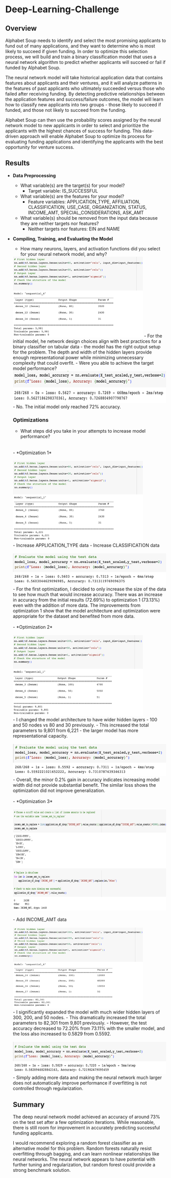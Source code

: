 # Deep-Learning-Challenge

## Overview
Alphabet Soup needs to identify and select the most promising applicants to fund out of many applications, and they want to determine who is most likely to succeed if given funding. In order to optimize this selection process, we will build and train a binary classification model that uses a neural network algorithm to predict whether applicants will succeed or fail if funded by Alphabet Soup. 

The neural network model will take historical application data that contains features about applicants and their ventures, and it will analyze patterns in the features of past applicants who ultimately succeeded versus those who failed after receiving funding. By detecting predictive relationships between the application features and success/failure outcomes, the model will learn how to classify new applicants into two groups - those likely to succeed if funded, and those not likely to succeed from the funding. 

Alphabet Soup can then use the probability scores assigned by the neural network model to new applicants in order to select and prioritize the applicants with the highest chances of success for funding. This data-driven approach will enable Alphabet Soup to optimize its process for evaluating funding applications and identifying the applicants with the best opportunity for venture success.

## Results
 - **Data Preprocessing**
    - What variable(s) are the target(s) for your model?
        - Target variable: IS_SUCCESSFUL
    - What variable(s) are the features for your model?
        - Feature variables: APPLICATION_TYPE, AFFILIATION, CLASSIFICATION, USE_CASE, ORGANIZATION, STATUS, INCOME_AMT, SPECIAL_CONSIDERATIONS, ASK_AMT
    - What variable(s) should be removed from the input data because they are neither targets nor features?
        - Neither targets nor features: EIN and NAME

- **Compiling, Training, and Evaluating the Model**
    - How many neurons, layers, and activation functions did you select for your neural network model, and why?
    <img src="images/model_1.png" width="407" height="253">
    - For the initial model, he network design choices align with best practices for a binary classifier on tabular data - the model has the right output setup for the problem. The depth and width of the hidden layers provide enough representational power while minimizing unnecessary complexity that could overfit.
    - Were you able to achieve the target model performance?
    <img src="images/model_results_1.png" width="614" height="100">
    - No. The initial model only reached 72% accuracy.

    ### Optimizations
    - What steps did you take in your attempts to increase model performance?
    <br>
    <br>
    - *Optimization 1*
    <br>
    <br><img src="images/optimization_1.png" width="407" height="253"><br>
    - Increase APPLICATION_TYPE data
    - Increase CLASSIFICATION data
    <br>
    <br>
    <img src="images/optimization_results_1.png" width="614" height="100">
    - For the first optimization, I decided to only increase the size of the data to see how much that would increase accuracy. There was an increase in accuracy from the initial results (72.69%) to optimization 1 (73.13%) even with the addition of more data. The improvements from optimization 1 show that the model architecture and optimization were appropriate for the dataset and benefited from more data.
    <br>
    <br>
    - *Optimization 2*
    <br>
    <br><img src="images/optimization_2.png" width="407" height="253"><br>
    - I changed the model architecture to have wider hidden layers - 100 and 50 nodes vs 80 and 30 previously.
    - This increased the total parameters to 9,801 from 6,221 - the larger model has more representational capacity.
    <br>
    <br>
    <img src="images/optimization_results_2.png" width="614" height="100">
    - Overall, the minor 0.2% gain in accuracy indicates increasing model width did not provide substantial benefit. The similar loss shows the optimization did not improve generalization.
    <br>
    <br>
    - *Optimization 3*
    <br>
    <br><img src="images/add_data.png" width="784" height="316">
    <br>
    <br>
    - Add INCOME_AMT data
    <br>
    <br><img src="images/optimization_3.png" width="407" height="253"><br>
    - I significantly expanded the model with much wider hidden layers of 300, 200, and 50 nodes.
    - This dramatically increased the total parameters to 82,301 from 9,801 previously.
    - However, the test accuracy decreased to 72.20% from 73.11% with the smaller model, and the loss also increased to 0.5829 from 0.5592.
    <br>
    <br>
    <img src="images/optimization_results_3.png" width="614" height="100">
    - Simply adding more data and making the neural network much larger does not automatically improve performance if overfitting is not controlled through regularization.

    ## Summary

    The deep neural network model achieved an accuracy of around 73% on the test set after a few optimization iterations. While reasonable, there is still room for improvement in accurately predicting successful funding applicants.

    I would recommend exploring a random forest classifier as an alternative model for this problem. Random forests naturally resist overfitting through bagging, and can learn nonlinear relationships like neural networks. The neural network appears to have potential with further tuning and regularization, but random forest could provide a strong benchmark solution.


